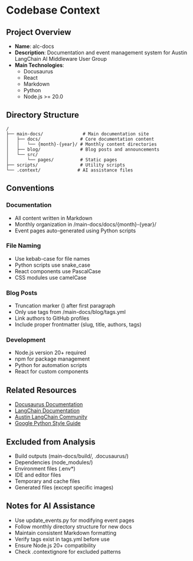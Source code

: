 # Codebase Context

## Project Overview
- **Name**: alc-docs
- **Description**: Documentation and event management system for Austin LangChain AI Middleware User Group
- **Main Technologies**: 
  - Docusaurus
  - React
  - Markdown
  - Python
  - Node.js >= 20.0

## Directory Structure
```
/
├── main-docs/               # Main documentation site
│   ├── docs/               # Core documentation content
│   │   └── {month}-{year}/ # Monthly content directories
│   ├── blog/               # Blog posts and announcements
│   └── src/
│       └── pages/          # Static pages
├── scripts/                # Utility scripts
└── .context/              # AI assistance files
```

## Conventions

### Documentation
- All content written in Markdown
- Monthly organization in /main-docs/docs/{month}-{year}/
- Event pages auto-generated using Python scripts

### File Naming
- Use kebab-case for file names
- Python scripts use snake_case
- React components use PascalCase
- CSS modules use camelCase

### Blog Posts
- Truncation marker (<!-- truncate -->) after first paragraph
- Only use tags from /main-docs/blog/tags.yml
- Link authors to GitHub profiles
- Include proper frontmatter (slug, title, authors, tags)

### Development
- Node.js version 20+ required
- npm for package management
- Python for automation scripts
- React for custom components

## Related Resources
- [Docusaurus Documentation](https://docusaurus.io/docs)
- [LangChain Documentation](https://python.langchain.com/docs/get_started/introduction)
- [Austin LangChain Community](https://aimug.org)
- [Google Python Style Guide](https://google.github.io/styleguide/pyguide.html)

## Excluded from Analysis
- Build outputs (main-docs/build/, .docusaurus/)
- Dependencies (node_modules/)
- Environment files (.env*)
- IDE and editor files
- Temporary and cache files
- Generated files (except specific images)

## Notes for AI Assistance
- Use update_events.py for modifying event pages
- Follow monthly directory structure for new docs
- Maintain consistent Markdown formatting
- Verify tags exist in tags.yml before use
- Ensure Node.js 20+ compatibility
- Check .contextignore for excluded patterns
